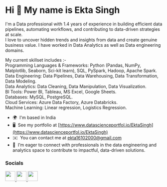 Hi 👋 My name is Ekta Singh
===========================

I'm a Data professional with 1.4 years of experience in building efficient data pipelines, automating workflows, and contributing to data-driven strategies at scale.  
I love to uncover hidden trends and insights from data and create genuine business value. I have worked in Data Analytics as well as Data engineering domains.    

My current skillset includes :-  
Programming Languages & Frameworks: Python (Pandas, NumPy, Matplotlib, Seaborn, Sci-kit learn), SQL, PySpark, Hadoop, Apache Spark.  
Data Engineering: Data Pipelines, Data Warehousing, Data Transformation, Data Modeling.  
Data Analytics: Data Cleaning, Data Manipulation, Data Visualization.  
BI Tools: Power BI, Tableau, MS Excel, Google Sheets.  
Databases: MySQL, PostgreSQL.  
Cloud Services: Azure Data Factory, Azure Databricks.  
Machine Learning: Linear regression, Logistics Regression.  

* 🌍  I'm based in India
* 🖥️  See my portfolio at [https://www.datascienceportfol.io/EktaSingh](https://www.datascienceportfol.io/EktaSingh)
* ✉️  You can contact me at [ekta16102000@gmail.com](mailto:ekta16102000@gmail.com)
* 🤝  I’m eager to connect with professionals in the data engineering and analytics space to contribute to impactful, data-driven solutions.



### Socials

<p align="left"> <a href="https://www.github.com/ektasingh1" target="_blank" rel="noreferrer"> <picture> <source media="(prefers-color-scheme: dark)" srcset="https://raw.githubusercontent.com/danielcranney/readme-generator/main/public/icons/socials/github-dark.svg" /> <source media="(prefers-color-scheme: light)" srcset="https://raw.githubusercontent.com/danielcranney/readme-generator/main/public/icons/socials/github.svg" /> <img src="https://raw.githubusercontent.com/danielcranney/readme-generator/main/public/icons/socials/github.svg" width="32" height="32" /> </picture> </a> <a href="http://www.instagram.com/ektaaa111" target="_blank" rel="noreferrer"> <picture> <source media="(prefers-color-scheme: dark)" srcset="https://raw.githubusercontent.com/danielcranney/readme-generator/main/public/icons/socials/instagram-dark.svg" /> <source media="(prefers-color-scheme: light)" srcset="https://raw.githubusercontent.com/danielcranney/readme-generator/main/public/icons/socials/instagram.svg" /> <img src="https://raw.githubusercontent.com/danielcranney/readme-generator/main/public/icons/socials/instagram.svg" width="32" height="32" /> </picture> </a> <a href="https://www.linkedin.com/in/www.linkedin.com/in/ekta-singh-6b6aa51b6" target="_blank" rel="noreferrer"> <picture> <source media="(prefers-color-scheme: dark)" srcset="https://raw.githubusercontent.com/danielcranney/readme-generator/main/public/icons/socials/linkedin-dark.svg" /> <source media="(prefers-color-scheme: light)" srcset="https://raw.githubusercontent.com/danielcranney/readme-generator/main/public/icons/socials/linkedin.svg" /> <img src="https://raw.githubusercontent.com/danielcranney/readme-generator/main/public/icons/socials/linkedin.svg" width="32" height="32" /> </picture> </a></p>

